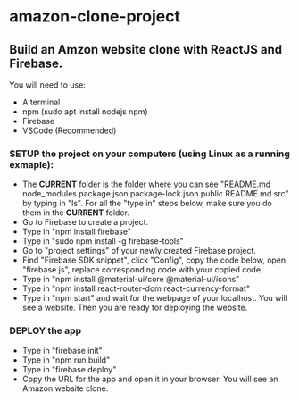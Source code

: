 # amazon-clone-project
## Build an Amzon website clone with ReactJS and Firebase.

You will need to use:
- A terminal
- npm (sudo apt install nodejs npm)
- Firebase
- VSCode (Recommended)

### SETUP the project on your computers (using Linux as a running exmaple):
- The **CURRENT** folder is the folder where you can see "README.md  node_modules  package.json  package-lock.json  public  README.md  src" by typing in "ls". For all the "type in" steps below, make sure you do them in the **CURRENT** folder.
- Go to Firebase to create a project.
- Type in "npm install firebase"
- Type in "sudo npm install -g firebase-tools"
- Go to "project settings" of your newly created Firebase project.
- Find "Firebase SDK snippet", click "Config", copy the code below, open "firebase.js", replace corresponding code with your copied code.
- Type in "npm install @material-ui/core @material-ui/icons"
- Type in "npm install react-router-dom react-currency-format"
- Type in "npm start" and wait for the webpage of your localhost. You will see a website. Then you are ready for deploying the website.

### DEPLOY the app
- Type in "firebase init"
- Type in "npm run build"
- Type in "firebase deploy"
- Copy the URL for the app and open it in your browser. You will see an Amazon website clone.


